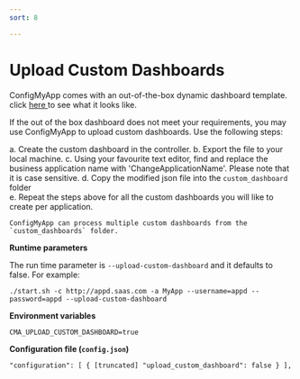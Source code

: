 ```yaml
---
sort: 8

---
```

# Upload Custom Dashboards

ConfigMyApp comes with an out-of-the-box dynamic dashboard template. click <a href="https://appdynamics.github.io/ConfigMyApp/introduction/5-sample-output.html" target="_blank"> here </a> to see what it looks like.

If the out of the box dashboard does not meet your requirements, you may use ConfigMyApp to upload custom dashboards. Use the following steps:  

a. Create the custom dashboard in the controller.
b. Export the file to your local machine.
c. Using your favourite text editor, find and replace the business application name with 'ChangeApplicationName'. Please note that it is case sensitive.
d. Copy the modified json file into the `custom_dashboard` folder  
e. Repeat the steps above for all the custom dashboards you will like to create per application. 

```tip
ConfigMyApp can process multiple custom dashboards from the `custom_dashboards` folder. 
```

<b> Runtime parameters</b>

The run time parameter is `--upload-custom-dashboard` and it defaults to false. For example: 

`./start.sh -c http://appd.saas.com -a MyApp --username=appd --password=appd --upload-custom-dashboard`


<b>Environment variables</b>

`CMA_UPLOAD_CUSTOM_DASHBOARD=true`

<b>Configuration file (`config.json`)</b>

`
"configuration": [
    {
      [truncated]
      "upload_custom_dashboard": false
    }
  ],
`